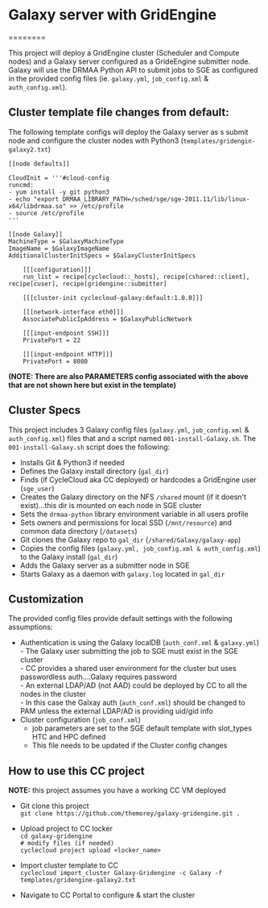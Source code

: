 # Galaxy server with GridEngine
========

This project will deploy a GridEngine cluster (Scheduler and Compute nodes) and a Galaxy server configured as a GrideEngine submitter node.  Galaxy will use the DRMAA Python API to submit jobs to SGE as configured in the provided config files (ie. `galaxy.yml`, `job_config.xml` & `auth_config.xml`).


## Cluster template file changes from default:
The following template configs will deploy the Galaxy server as s submit node and configure the cluster nodes with Python3 (`templates/gridengin-galaxy2.txt`)  


    [[node defaults]]
    
    CloudInit = '''#cloud-config
    runcmd:
    - yum install -y git python3
    - echo "export DRMAA_LIBRARY_PATH=/sched/sge/sge-2011.11/lib/linux-x64/libdrmaa.so" >> /etc/profile
    - source /etc/profile
    '''  
      
    [[node Galaxy]]
    MachineType = $GalaxyMachineType
    ImageName = $GalaxyImageName
    AdditionalClusterInitSpecs = $GalaxyClusterInitSpecs
    
        [[[configuration]]]
        run_list = recipe[cyclecloud::_hosts], recipe[cshared::client], recipe[cuser], recipe[gridengine::submitter]
        
        [[[cluster-init cyclecloud-galaxy:default:1.0.0]]]

        [[[network-interface eth0]]]
        AssociatePublicIpAddress = $GalaxyPublicNetwork

        [[[input-endpoint SSH]]]
        PrivatePort = 22

        [[[input-endpoint HTTP]]]
        PrivatePort = 8080  
        
        
        
   **(NOTE: There are also PARAMETERS config associated with the above that are not shown here but exist in the template)**  
 



## Cluster Specs
This project includes 3 Galaxy config files (`galaxy.yml`, `job_config.xml` & `auth_config.xml`) files that and a script named `001-install-Galaxy.sh`.  The `001-install-Galaxy.sh` script does the following:

- Installs Git & Python3 if needed  
- Defines the Galaxy install directory (`gal_dir`)  
- Finds (if CycleCloud aka CC deployed) or hardcodes a GridEngine user (`sge_user`)  
- Creates the Galaxy directory on the NFS `/shared` mount (if it doesn't exist)...this dir is mounted on each node in SGE cluster  
- Sets the `drmaa-python` library environment variable in all users profile  
- Sets owners and permissions for local SSD (`/mnt/resource`) and common data directory (`/datasets`)  
- Git clones the Galaxy repo to `gal_dir` (`/shared/Galaxy/galaxy-app`)  
- Copies the config files (`galaxy.yml, job_config.xml & auth_config.xml`) to the Galaxy install (`gal_dir`)  
- Adds the Galaxy server as a submitter node in SGE  
- Starts Galaxy as a daemon with `galaxy.log` located in `gal_dir`      



## Customization  
The provided config files provide default settings with the following assumptions:

   - Authentication is using the Galaxy localDB (`auth_conf.xml` & `galaxy.yml`)  
    - The Galaxy user submitting the job to SGE must exist in the SGE cluster  
    - CC provides a shared user environment for the cluster but uses passwordless auth....Galaxy requires password  
    - An external LDAP/AD (not AAD) could be deployed by CC to all the nodes in the cluster  
    - In this case the Galxay auth (`auth_conf.xml`) should be changed to PAM unless the external LDAP/AD is providing uid/gid info  
  - Cluster configuration (`job_conf.xml`)  
    - job parameters are set to the SGE default template with slot_types HTC and HPC defined  
    - This file needs to be updated if the Cluster config changes    


  ## How to use this CC project  
  
  **NOTE:** this project assumes you have a working CC VM deployed    
  
  
  - Git clone this project   
      `git clone https://github.com/themorey/galaxy-gridengine.git .`  
  
  - Upload project to CC locker  
        `cd galaxy-gridengine`  
        `# modify files (if needed)`  
        `cyclecloud project upload <locker_name>`  
        
  - Import cluster template to CC  
        `cyclecloud import_cluster Galaxy-Gridengine -c Galaxy -f templates/gridengine-galaxy2.txt`  
        
  - Navigate to CC Portal to configure & start the cluster
